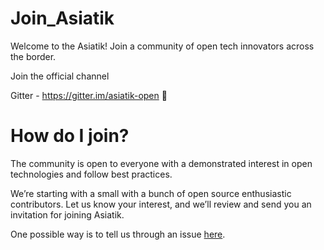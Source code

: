# Join_Asiatik
Welcome to the Asiatik! Join a community of open tech innovators across the border.

Join the official channel 

Gitter - https://gitter.im/asiatik-open 💬


# How do I join?

The community is open to everyone with a demonstrated interest in open technologies and follow best practices.

We’re starting with a small with a bunch of open source enthusiastic contributors. Let us know your interest, and we’ll review and send you an invitation for joining Asiatik.

One possible way is to tell us through an issue [here](https://github.com/Asiatik/Join_Asiatik/issues/new).
